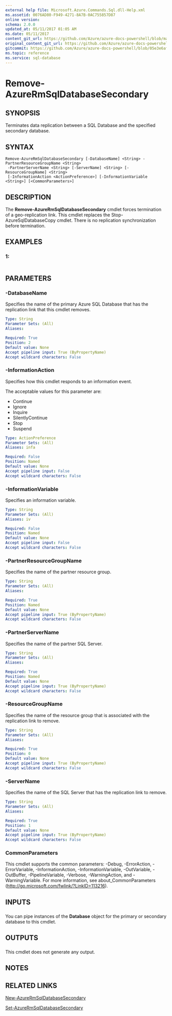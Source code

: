 ```yaml
---
external help file: Microsoft.Azure.Commands.Sql.dll-Help.xml
ms.assetid: 0076AD80-F949-4271-8A7B-0AC755857D87
online version:
schema: 2.0.0
updated_at: 05/11/2017 01:05 AM
ms.date: 05/11/2017
content_git_url: https://github.com/Azure/azure-docs-powershell/blob/master/azureps-cmdlets-docs/ResourceManager/AzureRM.Sql/v1.0.12/Remove-AzureRmSqlDatabaseSecondary.md
original_content_git_url: https://github.com/Azure/azure-docs-powershell/blob/master/azureps-cmdlets-docs/ResourceManager/AzureRM.Sql/v1.0.12/Remove-AzureRmSqlDatabaseSecondary.md
gitcommit: https://github.com/Azure/azure-docs-powershell/blob/05e3e6af398c016caa52517268d3cee57da15cc4
ms.topic: reference
ms.service: sql-database
---
```


# Remove-AzureRmSqlDatabaseSecondary

## SYNOPSIS
Terminates data replication between a SQL Database and the specified secondary database.

## SYNTAX

```
Remove-AzureRmSqlDatabaseSecondary [-DatabaseName] <String> -PartnerResourceGroupName <String>
 -PartnerServerName <String> [-ServerName] <String> [-ResourceGroupName] <String>
 [-InformationAction <ActionPreference>] [-InformationVariable <String>] [<CommonParameters>]
```

## DESCRIPTION
The **Remove-AzureRmSqlDatabaseSecondary** cmdlet forces termination of a geo-replication link.
This cmdlet replaces the Stop-AzureSqlDatabaseCopy cmdlet.
There is no replication synchronization before termination.

## EXAMPLES

### 1:
```

```

## PARAMETERS

### -DatabaseName
Specifies the name of the primary Azure SQL Database that has the replication link that this cmdlet removes.

```yaml
Type: String
Parameter Sets: (All)
Aliases: 

Required: True
Position: 2
Default value: None
Accept pipeline input: True (ByPropertyName)
Accept wildcard characters: False
```

### -InformationAction
Specifies how this cmdlet responds to an information event.

The acceptable values for this parameter are:

- Continue
- Ignore
- Inquire
- SilentlyContinue
- Stop
- Suspend

```yaml
Type: ActionPreference
Parameter Sets: (All)
Aliases: infa

Required: False
Position: Named
Default value: None
Accept pipeline input: False
Accept wildcard characters: False
```

### -InformationVariable
Specifies an information variable.

```yaml
Type: String
Parameter Sets: (All)
Aliases: iv

Required: False
Position: Named
Default value: None
Accept pipeline input: False
Accept wildcard characters: False
```

### -PartnerResourceGroupName
Specifies the name of the partner  resource group.

```yaml
Type: String
Parameter Sets: (All)
Aliases: 

Required: True
Position: Named
Default value: None
Accept pipeline input: True (ByPropertyName)
Accept wildcard characters: False
```

### -PartnerServerName
Specifies the name of the partner SQL Server.

```yaml
Type: String
Parameter Sets: (All)
Aliases: 

Required: True
Position: Named
Default value: None
Accept pipeline input: True (ByPropertyName)
Accept wildcard characters: False
```

### -ResourceGroupName
Specifies the name of the resource group that is associated with the replication link to remove.

```yaml
Type: String
Parameter Sets: (All)
Aliases: 

Required: True
Position: 0
Default value: None
Accept pipeline input: True (ByPropertyName)
Accept wildcard characters: False
```

### -ServerName
Specifies the name of the SQL Server that has the replication link to remove.

```yaml
Type: String
Parameter Sets: (All)
Aliases: 

Required: True
Position: 1
Default value: None
Accept pipeline input: True (ByPropertyName)
Accept wildcard characters: False
```

### CommonParameters
This cmdlet supports the common parameters: -Debug, -ErrorAction, -ErrorVariable, -InformationAction, -InformationVariable, -OutVariable, -OutBuffer, -PipelineVariable, -Verbose, -WarningAction, and -WarningVariable. For more information, see about_CommonParameters (http://go.microsoft.com/fwlink/?LinkID=113216).

## INPUTS

###  
You can pipe instances of the **Database** object for the primary or secondary database to this cmdlet.

## OUTPUTS

###  
This cmdlet does not generate any output.

## NOTES

## RELATED LINKS



[New-AzureRmSqlDatabaseSecondary](./New-AzureRmSqlDatabaseSecondary.md)

[Set-AzureRmSqlDatabaseSecondary](./Set-AzureRmSqlDatabaseSecondary.md)
